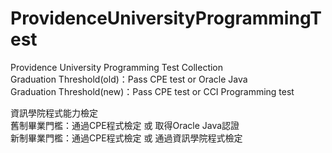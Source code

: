 # ProvidenceUniversityProgrammingTest
Providence University Programming Test Collection  
Graduation Threshold(old)：Pass CPE test or Oracle Java  
Graduation Threshold(new)：Pass CPE test or CCI Programming test  
  
資訊學院程式能力檢定  
舊制畢業門檻：通過CPE程式檢定 或 取得Oracle Java認證  
新制畢業門檻：通過CPE程式檢定 或 通過資訊學院程式檢定  
